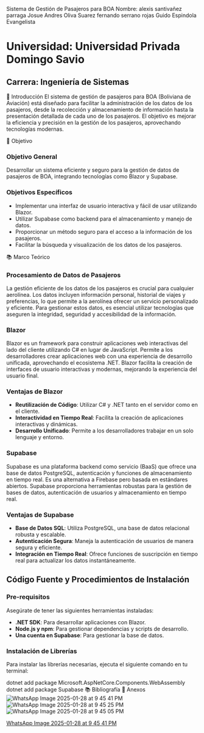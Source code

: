 Sistema de Gestión de Pasajeros para BOA
Nombre: 
alexis santivañez parraga
Josue Andres Oliva Suarez
fernando serrano rojas
Guido Espindola Evangelista

# Universidad: Universidad Privada Domingo Savio

## Carrera: Ingeniería de Sistemas

📌 Introducción
El sistema de gestión de pasajeros para BOA (Boliviana de Aviación) está diseñado para facilitar la administración de los datos de los pasajeros, desde la recolección y almacenamiento de información hasta la presentación detallada de cada uno de los pasajeros. El objetivo es mejorar la eficiencia y precisión en la gestión de los pasajeros, aprovechando tecnologías modernas.

🎯 Objetivo

### Objetivo General
Desarrollar un sistema eficiente y seguro para la gestión de datos de pasajeros de BOA, integrando tecnologías como Blazor y Supabase.

### Objetivos Específicos
- Implementar una interfaz de usuario interactiva y fácil de usar utilizando Blazor.
- Utilizar Supabase como backend para el almacenamiento y manejo de datos.
- Proporcionar un método seguro para el acceso a la información de los pasajeros.
- Facilitar la búsqueda y visualización de los datos de los pasajeros.

📚 Marco Teórico

### Procesamiento de Datos de Pasajeros
La gestión eficiente de los datos de los pasajeros es crucial para cualquier aerolínea. Los datos incluyen información personal, historial de viajes y preferencias, lo que permite a la aerolínea ofrecer un servicio personalizado y eficiente. Para gestionar estos datos, es esencial utilizar tecnologías que aseguren la integridad, seguridad y accesibilidad de la información.

### Blazor
Blazor es un framework para construir aplicaciones web interactivas del lado del cliente utilizando C# en lugar de JavaScript. Permite a los desarrolladores crear aplicaciones web con una experiencia de desarrollo unificada, aprovechando el ecosistema .NET. Blazor facilita la creación de interfaces de usuario interactivas y modernas, mejorando la experiencia del usuario final.

### Ventajas de Blazor
- **Reutilización de Código**: Utilizar C# y .NET tanto en el servidor como en el cliente.
- **Interactividad en Tiempo Real**: Facilita la creación de aplicaciones interactivas y dinámicas.
- **Desarrollo Unificado**: Permite a los desarrolladores trabajar en un solo lenguaje y entorno.

### Supabase
Supabase es una plataforma backend como servicio (BaaS) que ofrece una base de datos PostgreSQL, autenticación y funciones de almacenamiento en tiempo real. Es una alternativa a Firebase pero basada en estándares abiertos. Supabase proporciona herramientas robustas para la gestión de bases de datos, autenticación de usuarios y almacenamiento en tiempo real.

### Ventajas de Supabase
- **Base de Datos SQL**: Utiliza PostgreSQL, una base de datos relacional robusta y escalable.
- **Autenticación Segura**: Maneja la autenticación de usuarios de manera segura y eficiente.
- **Integración en Tiempo Real**: Ofrece funciones de suscripción en tiempo real para actualizar los datos instantáneamente.

## Código Fuente y Procedimientos de Instalación

### Pre-requisitos
Asegúrate de tener las siguientes herramientas instaladas:
- **.NET SDK**: Para desarrollar aplicaciones con Blazor.
- **Node.js y npm**: Para gestionar dependencias y scripts de desarrollo.
- **Una cuenta en Supabase**: Para gestionar la base de datos.

### Instalación de Librerías
Para instalar las librerías necesarias, ejecuta el siguiente comando en tu terminal:


dotnet add package Microsoft.AspNetCore.Components.WebAssembly
dotnet add package Supabase
📚 Bibliografía
📁 Anexos
![WhatsApp Image 2025-01-28 at 9 45 41 PM](https://github.com/user-attachments/assets/03a24632-3391-46ce-9543-f4d30f1de501)
![WhatsApp Image 2025-01-28 at 9 45 25 PM](https://github.com/user-attachments/assets/c9c5af5a-8442-4598-8c15-0817abb2071e)
![WhatsApp Image 2025-01-28 at 9 45 05 PM](https://github.com/user-attachments/assets/0d1d9bcb-e2aa-4034-8a99-9bb83c75d4ce)

[WhatsApp Image 2025-01-28 at 9 45 41 PM](https://github.com/user-attachments/assets/b272f1f6-f12d-421e-bb09-ef8e1fc63d43)


